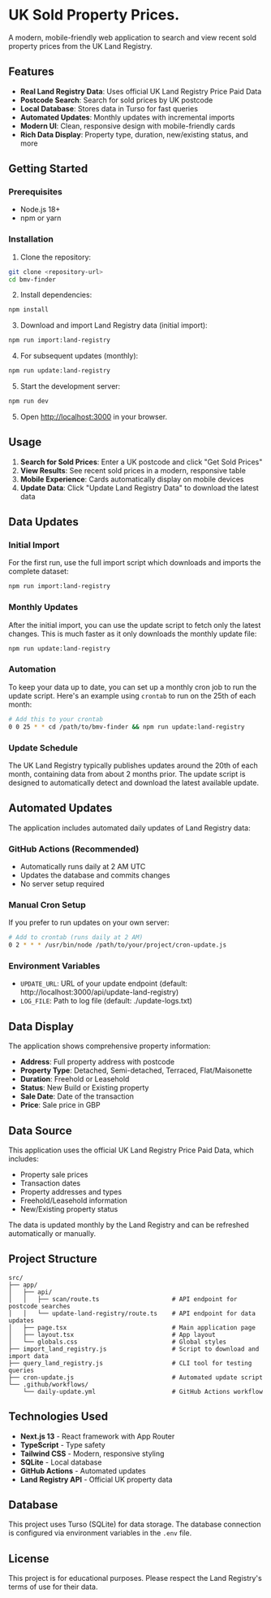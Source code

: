 # UK Sold Property Prices.

A modern, mobile-friendly web application to search and view recent sold property prices from the UK Land Registry.

## Features

- **Real Land Registry Data**: Uses official UK Land Registry Price Paid Data
- **Postcode Search**: Search for sold prices by UK postcode
- **Local Database**: Stores data in Turso for fast queries
- **Automated Updates**: Monthly updates with incremental imports
- **Modern UI**: Clean, responsive design with mobile-friendly cards
- **Rich Data Display**: Property type, duration, new/existing status, and more

## Getting Started

### Prerequisites

- Node.js 18+ 
- npm or yarn

### Installation

1. Clone the repository:
```bash
git clone <repository-url>
cd bmv-finder
```

2. Install dependencies:
```bash
npm install
```

3. Download and import Land Registry data (initial import):
```bash
npm run import:land-registry
```

4. For subsequent updates (monthly):
```bash
npm run update:land-registry
```

5. Start the development server:
```bash
npm run dev
```

5. Open [http://localhost:3000](http://localhost:3000) in your browser.

## Usage

1. **Search for Sold Prices**: Enter a UK postcode and click "Get Sold Prices"
2. **View Results**: See recent sold prices in a modern, responsive table
3. **Mobile Experience**: Cards automatically display on mobile devices
4. **Update Data**: Click "Update Land Registry Data" to download the latest data

## Data Updates

### Initial Import

For the first run, use the full import script which downloads and imports the complete dataset:

```bash
npm run import:land-registry
```

### Monthly Updates

After the initial import, you can use the update script to fetch only the latest changes. This is much faster as it only downloads the monthly update file:

```bash
npm run update:land-registry
```

### Automation

To keep your data up to date, you can set up a monthly cron job to run the update script. Here's an example using `crontab` to run on the 25th of each month:

```bash
# Add this to your crontab
0 0 25 * * cd /path/to/bmv-finder && npm run update:land-registry
```

### Update Schedule

The UK Land Registry typically publishes updates around the 20th of each month, containing data from about 2 months prior. The update script is designed to automatically detect and download the latest available update.

## Automated Updates

The application includes automated daily updates of Land Registry data:

### GitHub Actions (Recommended)
- Automatically runs daily at 2 AM UTC
- Updates the database and commits changes
- No server setup required

### Manual Cron Setup
If you prefer to run updates on your own server:

```bash
# Add to crontab (runs daily at 2 AM)
0 2 * * * /usr/bin/node /path/to/your/project/cron-update.js
```

### Environment Variables
- `UPDATE_URL`: URL of your update endpoint (default: http://localhost:3000/api/update-land-registry)
- `LOG_FILE`: Path to log file (default: ./update-logs.txt)

## Data Display

The application shows comprehensive property information:

- **Address**: Full property address with postcode
- **Property Type**: Detached, Semi-detached, Terraced, Flat/Maisonette
- **Duration**: Freehold or Leasehold
- **Status**: New Build or Existing property
- **Sale Date**: Date of the transaction
- **Price**: Sale price in GBP

## Data Source

This application uses the official UK Land Registry Price Paid Data, which includes:
- Property sale prices
- Transaction dates
- Property addresses and types
- Freehold/Leasehold information
- New/Existing property status

The data is updated monthly by the Land Registry and can be refreshed automatically or manually.

## Project Structure

```
src/
├── app/
│   ├── api/
│   │   ├── scan/route.ts                    # API endpoint for postcode searches
│   │   └── update-land-registry/route.ts    # API endpoint for data updates
│   ├── page.tsx                             # Main application page
│   ├── layout.tsx                           # App layout
│   └── globals.css                          # Global styles
├── import_land_registry.js                  # Script to download and import data
├── query_land_registry.js                   # CLI tool for testing queries
├── cron-update.js                           # Automated update script
└── .github/workflows/
    └── daily-update.yml                     # GitHub Actions workflow
```

## Technologies Used

- **Next.js 13** - React framework with App Router
- **TypeScript** - Type safety
- **Tailwind CSS** - Modern, responsive styling
- **SQLite** - Local database
- **GitHub Actions** - Automated updates
- **Land Registry API** - Official UK property data

## Database

This project uses Turso (SQLite) for data storage. The database connection is configured via environment variables in the `.env` file.

## License

This project is for educational purposes. Please respect the Land Registry's terms of use for their data.
